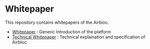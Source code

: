 
Whitepaper
=========

This repository contains whitepapers of the Airbloc.  

 - [Whitepaper](https://airbloc.org/Airbloc_whitepaper_en_v1.pdf) : Generic Introduction of the platform
 - [Technical Whitepaper](./TECHNICAL-WHITEPAPER.md) : Technical explaination and specification of Airbloc. 

